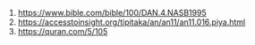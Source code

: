  1. https://www.bible.com/bible/100/DAN.4.NASB1995
 2. https://accesstoinsight.org/tipitaka/an/an11/an11.016.piya.html
 3. https://quran.com/5/105
